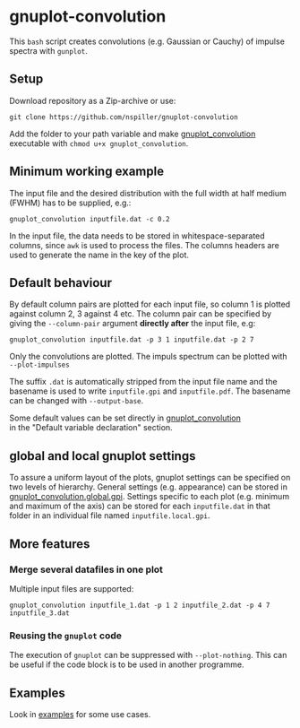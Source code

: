 # gnuplot-convolution

This `bash` script creates convolutions (e.g. Gaussian or Cauchy) of impulse spectra
with `gunplot`.

## Setup
Download repository as a Zip-archive or use:
```
git clone https://github.com/nspiller/gnuplot-convolution
```
Add the folder to your path variable and make [gnuplot_convolution](gnuplot_convolution) 
executable with `chmod u+x gnuplot_convolution`.

## Minimum working example
The input file and the desired distribution
with the full width at half medium (FWHM) has to be supplied, e.g.:
```
gnuplot_convolution inputfile.dat -c 0.2
```
In the input file, the data needs to be stored in whitespace-separated columns, since `awk` is used to process the files.
The columns headers are used to generate the name in the key of the plot.


## Default behaviour
By default column pairs are plotted for each input file,
so column 1 is plotted against column 2, 3 against 4 etc.
The column pair can be specified by giving the `--column-pair` argument **directly
after** the input file, e.g: 
```
gnuplot_convolution inputfile.dat -p 3 1 inputfile.dat -p 2 7 
```

Only the convolutions are plotted. The impuls spectrum can be plotted
with `--plot-impulses`

The suffix `.dat` is automatically stripped from the input file
name and the basename is used to write `inputfile.gpi` and `inputfile.pdf`.
The basename can be changed with `--output-base`.

Some default values can be set directly in [gnuplot_convolution](gnuplot_convolution)  
in the "Default variable declaration" section.

## global and local gnuplot settings
To assure a uniform layout of the plots, gnuplot settings can be 
specified on two levels of hierarchy. General settings (e.g. appearance) can be 
stored in [gnuplot_convolution.global.gpi](gnuplot_convolution.global.gpi). 
Settings specific to each plot (e.g. minimum and maximum of the axis) 
can be stored for each `inputfile.dat` in that folder
in an individual file named `inputfile.local.gpi`.


## More features
### Merge several datafiles in one plot
Multiple input files are supported:
```
gnuplot_convolution inputfile_1.dat -p 1 2 inputfile_2.dat -p 4 7 inputfile_3.dat
```

### Reusing the `gnuplot` code 
The execution of `gnuplot` can be suppressed with `--plot-nothing`. This can be 
useful if the code block is to be used in another programme.

## Examples
Look in [examples](examples/) for some use cases.
